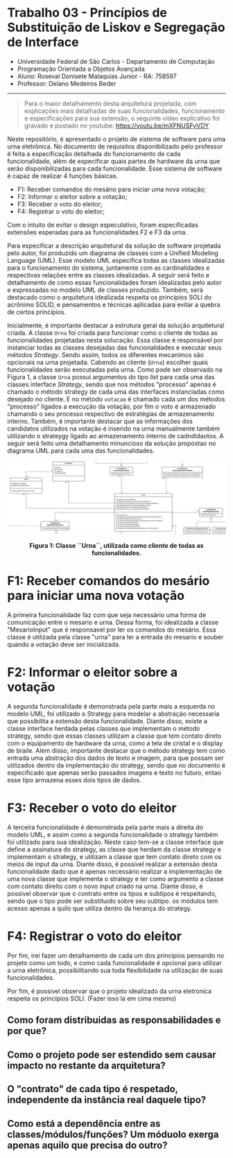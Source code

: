 # Trabalho 03 - Princípios de Substituição de Liskov e Segregação de Interface
- Universidade Federal de São Carlos - Departamento de Computação
- Programação Orientada a Objetos Avançada
- Aluno: Roseval Donisete Malaquias Junior - RA: 758597
- Professor: Delano Medeiros Beder

---

> Para o maior detalhamento desta arquitetura projetada, com explicações mais detalhadas de suas funcionalidades, funcionamento e especificações para sua extensão, o seguinte vídeo explicativo foi gravado e postado no youtube: <https://youtu.be/mXFNUSFyVDY>

Neste repositório, é apresentado o projeto de sistema de software para uma urna eletrônica. No documento de requisitos disponibilizado pelo professor é feita a especificação detalhada do funcionamento de cada funcionalidade, além de especificar quais partes de hardware da urna que serão disponibilizadas para cada funcionalidade. Esse sistema de software é capaz de realizar 4 funções bàsicas. 
- F1: Receber comandos do mesário para iniciar uma nova votação;
- F2: Informar o eleitor sobre a votação;
- F3: Receber o voto do eleitor;
- F4: Registrar o voto do eleitor;

Com o intuito de evitar o design especulativo, foram especificadas extensões esperadas para as funcionalidades F2 e F3 da urna.

Para especificar a descrição arquitetural da solução de software projetada pelo autor, foi produzido um diagrama de classes com a Unified Modeling Language (UML). Esse modelo UML especifica todas as classes idealizadas para o funcionamento do sistema, juntamente com as cardinalidades e respectivas relações entre as classes idealizadas. A seguir será feito e detalhamento de como essas funcionalidades foram idealizadas pelo autor e expressadas no modelo UML de classes produzido. Também, será destacado como o arquitetura idealizada respeita os princípios SOLI do acrônimo SOLID, e pensamentos e técnicas aplicadas para evitar a quebra de certos princípios.

Inicialmente, é importante destacar a estrutura geral da solução arquitetural criada. A classe ``Urna`` foi criada para funcionar como o cliente de todas as funcionalidades projetadas nesta solucação. Essa classe é responsável por instanciar todas as classes desejadas das funcionalidades e executar seus métodos *Strategy*. Sendo assim, todos os diferentes mecanimos são opcionais na urna projetada. Cabendo ao cliente (``Urna``) escolher quais funcionalidades serão executadas pela urna. Como pode ser observado na Figura 1, a classe ``Urna`` possui argumentos do tipo *list* para cada uma das classes interface *Strategy*, sendo que nos métodos "processo" apenas é chamado o método strategy de cada uma das interfaces instanciadas como desejado no cliente. E no método ``votacao`` é chamado cada um dos métodos "processo" ligados a execução da votação, por fim o voto é armazenado chamando o seu processo respectivo de estratégias de armazenamento interno. Também, é importante destacar que as informações dos candidatos utilizados na votação é inserido na urna manualmente também utilizando o strateygy ligado ao armazenamento interno de cadndidaotos. A seguir será feito uma detalhamento minuncioso da solução propostao no diagrama UML para cada uma das funcionalidades.

![Figura 1](https://raw.githubusercontent.com/RosevalJr/URNA-POOA-T3/main/imgsDoReadme/Fig1.png)
<div align="center">
  <b>Figura 1: Classe ``Urna``, utilizada como cliente de todas as funcionalidades.</b>
</div>

# F1: Receber comandos do mesário para iniciar uma nova votação

A primeira funcionalidade faz com que seja necessário uma forma de comunicação entre o mesario e urna. Dessa forma, foi idealizada a classe "MesarioInput" que é responsavel por ler os comandos do mesário. Essa classe é utilizada pela classe "urna" para ler a entrada do mesario e souber quando a votação deve ser inicializada.

# F2: Informar o eleitor sobre a votação

A segunda funcionalidade é demonstrada pela parte mais a esquerda no modelo UML, foi utilizado o Strategy para modelar a abstração necessaria que possibilita a extensão desta funcionalidade. Diante disso, existe a classe interface herdada pelas classes que implementam o método strategy, sendo que essas classes utilizam a classe que tem contato direto com o equipamento de hardware da urna, como a tela de cristal e o display de braile. Além disso, importante destacar que o método strategy tem como entrada uma abstração dos dados de texto e imagem, para que possam ser utilizados dentro da implementação do strategy, sendo que no documento é especificado que apenas serão passados imagens e texto no futuro, entao esse tipo armazena esses dois tipos de dados.


# F3: Receber o voto do eleitor

A terceira funcionalidade é demonstrada pela parte mais a direita do modelo UML, e assim como a segunda funcionalidade o strategy também foi utilizado para sua idealização. Neste caso tem-se a classe interface que define a assinatura do strategy, as classe que herdam da classe strategy e implementam o strategy, e utilizam a classe que tem contato direto com os meios de input da urna. Diante disso, é possivel realizar a extensão desta funcionalidade dado que é apenas necessário realizar a implementação de uma nova classe que implementa o strategy e ter como argumento a classe com contato direito com o novo input criado na urna. Diante disso, é possivel observar que o contrato entre os tipos e subtipos é respeitando, sendo que o tipo pode ser substituido sobre seu subtipo. os módulos tem acesso apenas a quilo que utiliza dentro da herança do strategy.

# F4: Registrar o voto do eleitor



Por fim, irei fazer um detalhamento de cada um dos principios pensando no projeto como um todo, e como cada funcionalidade é opcional para utilizar a urna eletrônica, possibilitando sua toda flexibilidade na utilização de suas funcionalidades.

Por fim, é possivel observar que o projeto idealizado da urna eletronica respeita os princípios SOLI. (Fazer isso la em cima mesmo)


## Como foram distribuidas as responsabilidades e por que?
## Como o projeto pode ser estendido sem causar impacto no restante da arquitetura?
## O "contrato" de cada tipo é respetado, independente da instância real daquele tipo?
## Como está a dependência entre as classes/módulos/funções? Um móduolo exerga apenas aquilo que precisa do outro?
